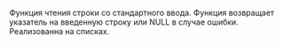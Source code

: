 Функция чтения строки со стандартного ввода. Функция возвращает указатель на введенную строку или NULL в случае ошибки.
Реализованна на списках.
